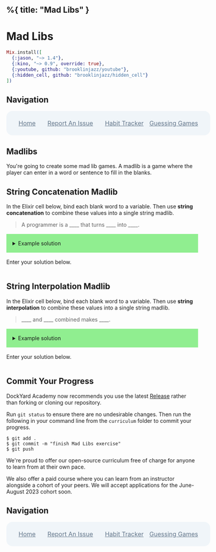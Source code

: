 %{
  title: "Mad Libs"
}
---
# Mad Libs

```elixir
Mix.install([
  {:jason, "~> 1.4"},
  {:kino, "~> 0.9", override: true},
  {:youtube, github: "brooklinjazz/youtube"},
  {:hidden_cell, github: "brooklinjazz/hidden_cell"}
])
```

## Navigation

<div style="display: flex; align-items: center; width: 100%; justify-content: space-between; font-size: 1rem; color: #61758a; background-color: #f0f5f9; height: 4rem; padding: 0 1rem; border-radius: 1rem;">
<div style="display: flex;">
<i class="ri-home-fill"></i>
<a style="display: flex; color: #61758a; margin-left: 1rem;" href="../start.livemd">Home</a>
</div>
<div style="display: flex;">
<i class="ri-bug-fill"></i>
<a style="display: flex; color: #61758a; margin-left: 1rem;" href="https://github.com/DockYard-Academy/curriculum/issues/new?assignees=&labels=&template=issue.md&title=Mad Libs">Report An Issue</a>
</div>
<div style="display: flex;">
<i class="ri-arrow-left-fill"></i>
<a style="display: flex; color: #61758a; margin-left: 1rem;" href="../exercises/habit_tracker.livemd">Habit Tracker</a>
</div>
<div style="display: flex;">
<a style="display: flex; color: #61758a; margin-right: 1rem;" href="../exercises/guessing_games.livemd">Guessing Games</a>
<i class="ri-arrow-right-fill"></i>
</div>
</div>

## Madlibs

You're going to create some mad lib games. A madlib is a game where the player can enter in a word or sentence to fill in the blanks.

## String Concatenation Madlib

In the Elixir cell below, bind each blank word to a variable. Then use **string concatenation** to combine these values into a single string madlib.

> A programmer is a ____ that turns ____ into ____.

<details style="background-color: lightgreen; padding: 1rem; margin: 1rem 0;">
<summary>Example solution</summary>

```elixir
blank1 = "person"
blank2 = "coffee"
blank3 = "code"

"A programmer is a " <> blank1 <> " that turns " <> blank2 <> " into " <> blank3
```

</details>

Enter your solution below.

```elixir

```

## String Interpolation Madlib

In the Elixir cell below, bind each blank word to a variable. Then use **string interpolation** to combine these values into a single string madlib.

> ____ and ____ combined makes ____.

<details style="background-color: lightgreen; padding: 1rem; margin: 1rem 0;">
<summary>Example solution</summary>

```elixir
blank1 = "foo"
blank2 = "bar"
blank3 = "foobar"

"#{blank1} and #{blank2} combined makes #{blank3}."
```

</details>

Enter your solution below.

```elixir

```

## Commit Your Progress

DockYard Academy now recommends you use the latest [Release](https://github.com/DockYard-Academy/curriculum/releases) rather than forking or cloning our repository.

Run `git status` to ensure there are no undesirable changes.
Then run the following in your command line from the `curriculum` folder to commit your progress.

```
$ git add .
$ git commit -m "finish Mad Libs exercise"
$ git push
```

We're proud to offer our open-source curriculum free of charge for anyone to learn from at their own pace.

We also offer a paid course where you can learn from an instructor alongside a cohort of your peers.
We will accept applications for the June-August 2023 cohort soon.

## Navigation

<div style="display: flex; align-items: center; width: 100%; justify-content: space-between; font-size: 1rem; color: #61758a; background-color: #f0f5f9; height: 4rem; padding: 0 1rem; border-radius: 1rem;">
<div style="display: flex;">
<i class="ri-home-fill"></i>
<a style="display: flex; color: #61758a; margin-left: 1rem;" href="../start.livemd">Home</a>
</div>
<div style="display: flex;">
<i class="ri-bug-fill"></i>
<a style="display: flex; color: #61758a; margin-left: 1rem;" href="https://github.com/DockYard-Academy/curriculum/issues/new?assignees=&labels=&template=issue.md&title=Mad Libs">Report An Issue</a>
</div>
<div style="display: flex;">
<i class="ri-arrow-left-fill"></i>
<a style="display: flex; color: #61758a; margin-left: 1rem;" href="../exercises/habit_tracker.livemd">Habit Tracker</a>
</div>
<div style="display: flex;">
<a style="display: flex; color: #61758a; margin-right: 1rem;" href="../exercises/guessing_games.livemd">Guessing Games</a>
<i class="ri-arrow-right-fill"></i>
</div>
</div>

